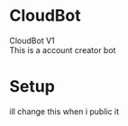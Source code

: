 # CloudBot

CloudBot V1
<br>
This is a account creator bot 
<br>
# Setup
ill change this when i public it
